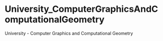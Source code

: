 # University_ComputerGraphicsAndComputationalGeometry
University - Computer Graphics and Computational Geometry

